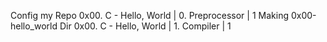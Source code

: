 Config my Repo
0x00. C - Hello, World | 0. Preprocessor | 1
Making 0x00-hello_world Dir
0x00. C - Hello, World | 1. Compiler | 1
